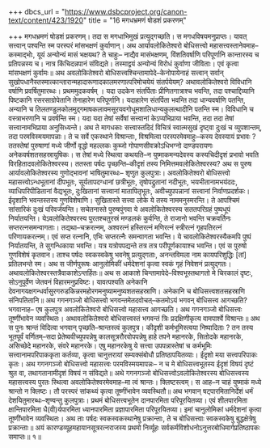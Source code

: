 +++
dbcs_url = "https://www.dsbcproject.org/canon-text/content/423/1920"
title = "16 मगधभ्रमणं षोडशं प्रकरणम्"

+++
मगधभ्रमणं षोडशं प्रकरणम्।
तदा स मगधाभिमुखं प्रत्युद्गच्छति। स मगधविषयमनुप्राप्तः। यावत् सत्त्वान् पश्यन्ति स्म परस्परं मांसभक्षणं कुर्वाणान्। अथ आर्यावलोकितेश्वरो बोधिसत्त्वो महासत्त्वस्तानेवमाह–कस्माद्भोः, यूयं अन्योन्यं मासं भक्षयथ? ते चाहुः– नाद्यैव मासंभक्षणम्, विंशतिवर्षाणि परिपूर्णानि कान्तारस्य च प्रतिपन्नस्य च। नात्र किंचिदन्नपानं संविद्यते। तस्माद्वयं अन्योन्यं विरोधं कुर्वाणा जीविताः। एवं कृत्वा मांसभक्षणं कुर्वामः॥
अथ अवलोकितेश्वरो बोधिसत्त्वश्चिन्तामापेदे–केनोपायेनाहं सत्त्वान् सर्वान् सुखोपधानैस्तस्मात्कान्तारान्महादारूणादकालमरणात्परिमोचयेयं संतर्पयेयम्? अथावलोकितेश्वरो विविधानि वर्षाणि प्रवर्षितुमारब्धः। प्रथममुदकवर्षम् । यदा उदकेन संतर्पिताः प्रीणितगात्राश्च भवन्ति, तदा पश्चाद्दिव्यानि पिष्टकानि रसरसाग्रोपेतानि तेनाहारेण परिपूर्णानि। यदाहारेण संतर्पिता भवन्ति तदा धान्यवर्षाणि पतन्ति, अन्यानि च तिलतण्डुलकोलमुद्गमाषकलावमसूरयवगोधूमशालिधान्यकुलत्थादीनि पतन्ति स्म। विविधानि च वस्त्राभरणानि च प्रवर्षन्ति स्म। यदा यदा तेषां सर्वेषां सत्त्वानां केऽप्यभिप्राया भवन्ति, तदा तदा तेषां सत्त्वानामभिप्राया अनुसिध्यन्ते। अथ ते मागधकाः सत्त्वास्तदिदं विचित्रं स्वात्मसुखं दृष्ट्वा दुःखं च व्युपशान्तम्, तदा परमविस्मयमापन्नाः। ते च सर्वे एकस्थाने विश्रान्ताः, विश्रमित्वा परस्परमेवमाहुः–कस्य देवस्यायं प्रभावः ?  ततस्तेषां पुरुषाणां मध्ये जीर्णो वृद्धो महल्लकः कुब्जो गोपाणसीवक्रोऽधिभग्नो दाण्डपरायणः अनेकवर्षशतसहस्रायुषिकः। स तेषां मध्ये स्थित्वा कथयति–न युष्माकमन्यदेवस्य कस्यचिदीदृशं प्रभावो भवति विरहितादवलोकितेश्वरस्य। ततस्ता पर्षदः पृच्छन्ति–कीदृशं तस्य निमित्तमवलोकितेश्वरस्य? अथ स पुरुष आर्यावलोकितेश्वरस्य गुणोद्भावनां भाषितुमारब्धः–
शृणुत कुलपुत्राः। अवलोकितेश्वरो बोधिसत्त्वो महासत्त्वोऽन्धभूतानां दीपभूतः, सूर्यतापदग्धानां छत्रीभूतः, तृषोपद्रुतानां नदीभूतः, भयभीतानामभयंददः, व्याधिपरिपीडितानां वैद्यभूतः, दुःखितानां सत्त्वानां मातापितृभूतः, अवीच्युपपन्नानां सत्त्वानां निर्वाणप्रदर्शकः। ईदृशानि भवन्तस्तस्य गुणविशेषाणि। सुखितास्ते सत्त्वा लोके ये तस्य नाममनुस्मरन्ति। ते आपश्चिमं सांसारिकं दुःखं परिवर्जयन्ति। सचेतनास्ते पुरुषपुंगवा ये अवलोकितेश्वरस्य सततपरिग्रहं पुष्पधूपं निर्यातयन्ति। येऽवलोकितेश्वरस्य पुरतश्चतुरस्रं मण्डलकं कुर्वन्ति, ते राजानो भवन्ति चक्रवर्तिनः सप्तरत्नसमन्वागताः। तद्यथा–चक्ररत्नम्, अश्वरत्नं हस्तिरत्नं मणिरत्नं स्त्रीरत्नं गृहपतिरत्नं परिणायकरत्नम्। एवं सप्त रत्नानि, एभिः सप्तरत्नैः समन्वागता भवन्ति। ये चावलोकितेश्वरस्यैकमपि पुष्पं निर्यातयन्ति, ते सुगन्धिकाया भवन्ति। यत्र यत्रोपपद्यन्ते तत्र तत्र परीपूर्णकायाश्च भवन्ति। एवं स पुरुषो गुणविशेषं कृतवान। ताश्च पर्षदः स्वकस्वकेषु भवनेषु प्रत्युद्गताः, अनन्तविमला नाम कायपरिशुद्धिः [तां] प्रतिलभन्ते स्म। अथ स जीर्णपुरूषः आनुलोमिकीं धर्मदेशनां कृत्वा स्वकं गृहं निवेशनं प्रत्युद्गतः। अथावलोकितेश्वरस्तत्रैवाकाशेऽन्तर्हितः॥
अथ स आकाशे चिन्तामापेदे–विश्वभूस्तथागतो मे चिरकालं दृष्टः, सोऽनुपूर्वेण जेतवनं विहारमनुप्रविष्टः। यावत्पश्यति अनेकानि देवनागयक्षगन्धर्वासुरगरुडकिन्नरमहोरगमनुष्यामनुष्यशतसहस्राणि। अनेकानि च बोधिसत्त्वशतसहस्राणि संनिपतितानि॥
अथ गगनगञ्जो बोधिसत्त्वो भगवन्तमेतदवोचत्–कतमोऽयं भगवन् बोधिसत्त्व आगच्छति? भगवानाह– एष कुलपुत्र अवलोकितेश्वरो बोधिसत्त्वो महासत्त्व आगच्छति। अथ गगनगञ्जो बोधिसत्त्वः तूष्णींभावेन व्यवस्थितः। अथावलोकितेश्वरो बोधिसत्त्वस्तं भगवन्तं त्रिः प्रदक्षिणीकृत्य वामपार्श्वे विश्रान्तः॥
अथ स पुनः श्रान्तं विदित्वा भगवान् पृच्छति–श्रान्तस्त्वं कुलपुत्र। कीदृशी कर्मभूमिस्त्वया निष्पादिताः ? तन तस्य भूतपूर्वं वर्णितम्–सदा प्रेतेष्ववीच्युपपन्नेषु कालसूत्ररौरवोपपन्नेषु हाहे तपने महानरके, सितोदके महानरके, असिच्छेदे महानरके, संवरे महानरके। एषु महानरकेषु ये सत्त्वा उपपन्नास्तेषां च कर्मभूमिः सत्त्वानामपरिपाककृता कर्तव्या, कृत्वा चानुत्तरायां सम्यक्संबोधौ प्रतिष्ठापयितव्याः। ईदृशो मया सत्त्वपरिपाकः कृतः। अथ गगनगञ्जो बोधिसत्त्वो महासत्त्वः परमविस्मयमापन्नः– न च मे बोधिसत्त्वभूतस्य ईदृशं विषयं दृष्टं श्रुत वा, तथागतानामीदृशं विषयं न संविद्यते॥
अथे गगनगञ्जो बोधिसत्त्वोऽवलोकितेश्वरस्य बोधिसत्त्वस्य महासत्त्वस्य पुरतः स्थित्वा अवलोकितेश्वरमेवमाह–मा त्वं श्रान्तः। क्लिष्टस्त्वम्। स आह–न चाहं युष्माकं मध्ये श्रान्तो न क्लिष्टः। तौ परस्परं सांकथ्यं कृत्वा तूष्णींभावेन व्यवस्थितौ॥
अथ भगवान् षट्पारमितानिर्देशं धर्मं देशयितुमारब्धः–शृण्वन्तु कुलपुत्राः। प्रथमं बोधिसत्त्वभूतेन दानपारमिता परिपूरयितव्या। एवं शीलपारमिता क्षान्तिपारमिता धै(वी)र्यपारमिता ध्यानपारमिता प्रज्ञापारमिता परिपूरयितव्या। इमां चानुलोमिकां धर्मदेशनां कृत्वा तूष्णींभावेन व्यवस्थितः। अथ ताः पर्षदः स्वकस्वकस्थानेषु प्रक्रान्ताः, ते च बोधिसत्त्वाः स्वकस्वकेषु बुद्धक्षेत्रेषु प्रक्रान्ताः॥
अयं कारण्डव्यूहमहायानसूत्ररत्न‍राजस्य प्रथमो निर्व्यूहः सर्वकर्मविशोधनोऽनुत्तरबोधिमार्गप्रतिष्ठापकः समाप्तः॥ १॥
